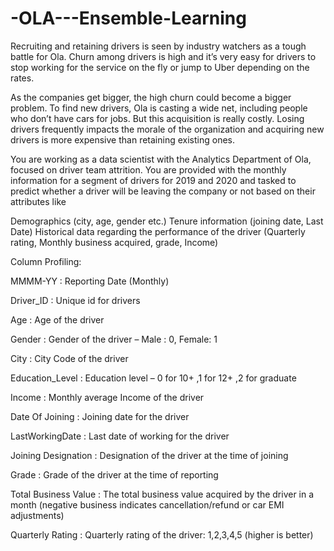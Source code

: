 # -OLA---Ensemble-Learning

Recruiting and retaining drivers is seen by industry watchers as a tough battle for Ola. Churn among drivers is high and it’s very easy for drivers to stop working for the service on the fly or jump to Uber depending on the rates.

As the companies get bigger, the high churn could become a bigger problem. To find new drivers, Ola is casting a wide net, including people who don’t have cars for jobs. But this acquisition is really costly. Losing drivers frequently impacts the morale of the organization and acquiring new drivers is more expensive than retaining existing ones.

You are working as a data scientist with the Analytics Department of Ola, focused on driver team attrition. You are provided with the monthly information for a segment of drivers for 2019 and 2020 and tasked to predict whether a driver will be leaving the company or not based on their attributes like

Demographics (city, age, gender etc.)
Tenure information (joining date, Last Date)
Historical data regarding the performance of the driver (Quarterly rating, Monthly business acquired, grade, Income)



Column Profiling:

MMMM-YY : Reporting Date (Monthly)

Driver_ID : Unique id for drivers

Age : Age of the driver

Gender : Gender of the driver – Male : 0, Female: 1

City : City Code of the driver

Education_Level : Education level – 0 for 10+ ,1 for 12+ ,2 for graduate

Income : Monthly average Income of the driver

Date Of Joining : Joining date for the driver

LastWorkingDate : Last date of working for the driver

Joining Designation : Designation of the driver at the time of joining

Grade : Grade of the driver at the time of reporting

Total Business Value : The total business value acquired by the driver in a month (negative business indicates cancellation/refund or car EMI adjustments)

Quarterly Rating : Quarterly rating of the driver: 1,2,3,4,5 (higher is better)
